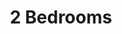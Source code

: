 ---
title: 2 Bedrooms
sqft: 700 SF
layout: default
modal-id: 3
img: 2bed-floorplan.png
thumbnail: 2bed-floorplan.png
alt: image-alt
project: The Standard
description: Investment, Property Management

---